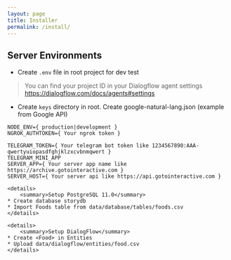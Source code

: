 ```yaml
---
layout: page
title: Installer
permalink: /install/
---
```


Server Environments
---

* Create ```.env``` file in root project for dev test

> You can find your project ID in your Dialogflow agent settings <https://dialogflow.com/docs/agents#settings>

* Create ```keys``` directory in root. Create google-natural-lang.json (example from Google API)

```text
NODE_ENV={ production|development }
NGROK_AUTHTOKEN={ Your ngrok token }

TELEGRAM_TOKEN={ Your telegram bot token like 1234567890:AAA-qwertyuiopasdfghjklzxcvbnmqwert }
TELEGRAM_MINI_APP
SERVER_APP={ Your server app name like https://archive.gotointeractive.com }
SERVER_HOST={ Your server api like https://api.gotointeractive.com }

<details>
	<summary>Setup PostgreSQL 11.0</summary>
* Create database storydb
* Import Foods table from data/database/tables/foods.csv
</details>

<details>
  	<summary>Setup DialogFlow</summary>
* Create <Food> in Entities
* Upload data/dialogflow/entities/food.csv
</details>
